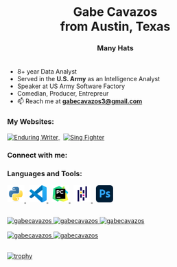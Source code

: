 <!DOCTYPE html>


<!---
Hi everyone.
This README.md file is my GitHub profile
-->


<!--- Title and metadata -->
<html>
<head>
    <meta charset="UTF-8">
    <meta name="description" content="GitHub Profile README.MD">
    <meta name="keywords" content="GitHub, Profile, Bio, Snapshot, Summary, Readme">
    <meta name="author" content="Gabe Cavazos">
    <meta name="viewport" content="width=device-width, initial-scale=1.0">
    <h1 align="center">
        Gabe Cavazos <br> from Austin, Texas
    </h1>
</head>


<!--- Subtitle -->
<head>
    <h3 align="center">
        Many Hats
    <br><br>
    </h3>
    
</head>


<!--- Snapshot of Events -->
- 8+ year Data Analyst
- Served in the **U.S. Army** as an Intelligence Analyst
- Speaker at US Army Software Factory
- Comedian, Producer, Entrepreur 
- 📫 Reach me at **gabecavazos3@gmail.com**


<!--- My Websites -->
<head>
    <h3 align="left">
        My Websites:
    </h3>
</head>

<body>
    <p align="left">
        <a href="https://www.enduringwriter.com" target="blank">
        <img align="center" src="https://static.wixstatic.com/media/076b99_b08fce0a88f04c25b48afa89f780cecd~mv2.png" alt="Enduring Writer" style="object-fit:contain; width:50px; height:50px;"/>
        </a>
        &nbsp;
        <a href="https://www.singfighter.com" target="blank">
        <img align="center" src="https://static.wixstatic.com/media/076b99_b626ee29d9504784a7ae48ec364a4aac~mv2.png" alt="Sing Fighter" style="object-fit:scale-contain; width:40px; height:40px;"/>
        </a>
    </p>
</body>


<!--- Social Networks - Connect with me -->
<head>
    <h3 align="left">Connect with me:</h3>
</head>


<!--- Technical Skills - Languages and Tools -->
<head>
    <h3 align="left">Languages and Tools:</h3>
</head>

<body>
    <p align="left">
        <a href="https://github.com/gabecavazos" target="_blank">
        <img src="https://raw.githubusercontent.com/devicons/devicon/master/icons/python/python-original.svg" alt="python" width="40" height="40"/>
        </a>
        &nbsp;
        <a href="https://github.com/gabecavazos" target="_blank">
        <img src="https://raw.githubusercontent.com/devicons/devicon/master/icons/vscode/vscode-original.svg" alt="flask" width="40" height="40"/>
        </a>
        &nbsp;
        <a href="https://github.com/gabecavazos" target="_blank">
        <img src="https://github.com/enduringwriter/enduringwriter/blob/6594379f38e3d47cb673324bd1d851cc91f6799a/icons_for_my_github_profile/pycharm.svg" alt="flask" width="40" height="40"/>
        </a>
        &nbsp;
        <a href="https://github.com/gabecavazos" target="_blank">
        <img src="https://raw.githubusercontent.com/devicons/devicon/master/icons/pandas/pandas-original.svg" alt="pandas" width="40" height="40"/>
        </a>
        &nbsp;
        <a href="https://github.com/gabecavazos" target="_blank">
        <img src="https://github.com/enduringwriter/enduringwriter/blob/c3c54696d525f7daa9158d5b1a6bdb4a7c73fed4/icons_for_my_github_profile/photoshop.svg" alt="photoshop" width="40" height="40"/>
        </a>
    </p>
    <br>
</body>


<!--- GitHub Stats Streak Languages -->
<body>
    <div>
        <a href="https://github.com/gabecavazos" target="_blank">    
        <img src="https://github-readme-stats-git-masterrstaa-rickstaa.vercel.app/api?username=gabecavazos" alt="gabecavazos"/>
        </a>
        <a href="https://github.com/gabecavazos" target ="_blank">
        <img src="https://github-readme-streak-stats.herokuapp.com/?user=gabecavazos" alt="gabecavazos"/>
        </a>
        <a href="https://github.com/gabecavazos" target ="_blank">
        <img src="https://github-readme-stats-git-masterrstaa-rickstaa.vercel.app/api/top-langs/?username=gabecavazos&layout=compact" alt="gabecavazos" data-canonical-src="https://github-readme-stats-git-masterrstaa-rickstaa.vercel.app/api/top-langs/?username=gabecavazos" style="max-width: 100%;">
        </a>
    </div>
    <br>
</body>


<!--- GitHub Repositories -->
<body>
    <div>
        <a href="https://github.com/gabecavazos" target ="_blank">
        <img src="https://github-readme-stats-git-masterrstaa-rickstaa.vercel.app/api/pin/?username=gabecavazos&repo=fun_projects" alt="gabecavazos"/>
        </a>
        <a href="https://github.com/gabecavazos" target ="_blank">
        <img src="https://github-readme-stats-git-masterrstaa-rickstaa.vercel.app/api/pin/?username=gabecavazos&repo=gabecavazos" alt="gabecavazos"/>
        </a>
    </div>
    <br>
</body>


<!--- GitHub Trophies -->
[![trophy](https://github-profile-trophy.vercel.app/?username=gabecavazos)](https://github.com/gabecavazos/github-profile-trophy)

</html>
